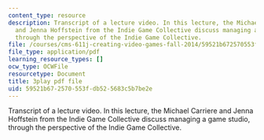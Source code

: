 ```yaml
---
content_type: resource
description: Transcript of a lecture video. In this lecture, the Michael Carriere
  and Jenna Hoffstein from the Indie Game Collective discuss managing a game studio,
  through the perspective of the Indie Game Collective.
file: /courses/cms-611j-creating-video-games-fall-2014/59521b672570553fdb525683c5b7be2e_knqdOcWTM.pdf
file_type: application/pdf
learning_resource_types: []
ocw_type: OCWFile
resourcetype: Document
title: 3play pdf file
uid: 59521b67-2570-553f-db52-5683c5b7be2e
---
```

Transcript of a lecture video. In this lecture, the Michael Carriere and Jenna Hoffstein from the Indie Game Collective discuss managing a game studio, through the perspective of the Indie Game Collective.

